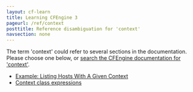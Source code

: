 ```yaml
---
layout: cf-learn
title: Learning CFEngine 3
pageurl: /ref/context
posttitle: Reference disambiguation for 'context'
navsection: none
---
```


The term 'context' could refer to several sections in the documentation. Please choose one below, or
[search the CFEngine documentation for 'context'](http://docs.cfengine.com/latest/search.html?q=context).

- [Example: Listing Hosts With A Given Context](http://docs.cfengine.com/latest/examples-enterprise-api-examples-browsing-host-information.html#example-listing-hosts-with-a-given-context)
- [Context class expressions](http://docs.cfengine.com/latest/guide-writing-and-serving-policy-policy-style.html#context-class-expressions)
